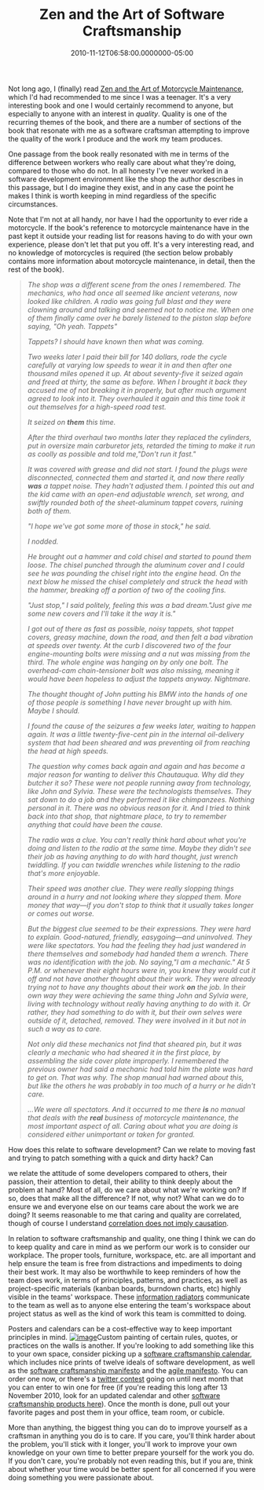 ﻿---
title: Zen and the Art of Software Craftsmanship
date: "2010-11-12T06:58:00.0000000-05:00"
description: Not long ago, I (finally) read [Zen and the Art of Motorcycle
featuredImage: /img/book-4600757_1280.jpg
---

Not long ago, I (finally) read [Zen and the Art of Motorcycle Maintenance](http://amzn.to/cRxlsx), which I'd had recommended to me since I was a teenager. It's a very interesting book and one I would certainly recommend to anyone, but especially to anyone with an interest in *quality*. Quality is one of the recurring themes of the book, and there are a number of sections of the book that resonate with me as a software craftsman attempting to improve the quality of the work I produce and the work my team produces.

One passage from the book really resonated with me in terms of the difference between workers who really care about what they're doing, compared to those who do not. In all honesty I've never worked in a software development environment like the shop the author describes in this passage, but I do imagine they exist, and in any case the point he makes I think is worth keeping in mind regardless of the specific circumstances.

Note that I'm not at all handy, nor have I had the opportunity to ever ride a motorcycle. If the book's reference to motorcycle maintenance have in the past kept it outside your reading list for reasons having to do with your own experience, please don't let that put you off. It's a very interesting read, and no knowledge of motorcycles is required (the section below probably contains more information about motorcycle maintenance, in detail, then the rest of the book).

> *The shop was a different scene from the ones I remembered. The mechanics, who had once all seemed like ancient veterans, now looked like children. A radio was going full blast and they were clowning around and talking and seemed not to notice me. When one of them finally came over he barely listened to the piston slap before saying, "Oh yeah. Tappets"*
>
> *Tappets? I should have known then what was coming.*
>
> *Two weeks later I paid their bill for 140 dollars, rode the cycle carefully at varying low speeds to wear it in and then after one thousand miles opened it up. At about seventy-five it seized again and freed at thirty, the same as before. When I brought it back they accused me of not breaking it in properly, but after much argument agreed to look into it. They overhauled it again and this time took it out themselves for a high-speed road test.*
>
> *It seized on **them** this time.*
>
> *After the third overhaul two months later they replaced the cylinders, put in oversize main carburetor jets, retarded the timing to make it run as coolly as possible and told me,"Don't run it fast."*
>
> *It was covered with grease and did not start. I found the plugs were disconnected, connected them and started it, and now there really **was** a tappet noise. They hadn't adjusted them. I pointed this out and the kid came with an open-end adjustable wrench, set wrong, and swiftly rounded both of the sheet-aluminum tappet covers, ruining both of them.*
>
> *"I hope we've got some more of those in stock," he said.*
>
> *I nodded.*
>
> *He brought out a hammer and cold chisel and started to pound them loose. The chisel punched through the aluminum cover and I could see he was pounding the chisel right into the engine head. On the next blow he missed the chisel completely and struck the head with the hammer, breaking off a portion of two of the cooling fins.*
>
> *"Just stop," I said politely, feeling this was a bad dream."Just give me some new covers and I'll take it the way it is."*
>
> *I got out of there as fast as possible, noisy tappets, shot tappet covers, greasy machine, down the road, and then felt a bad vibration at speeds over twenty. At the curb I discovered two of the four engine-mounting bolts were missing and a nut was missing from the third. The whole engine was hanging on by only one bolt. The overhead-cam chain-tensioner bolt was also missing, meaning it would have been hopeless to adjust the tappets anyway. Nightmare.*
>
> *The thought thought of John putting his BMW into the hands of one of those people is something I have never brought up with him. Maybe I should.*
>
> *I found the cause of the seizures a few weeks later, waiting to happen again. It was a little twenty-five-cent pin in the internal oil-delivery system that had been sheared and was preventing oil from reaching the head at high speeds.*
>
> *The question why comes back again and again and has become a major reason for wanting to deliver this Chautauqua. Why did they butcher it so? These were not people running away from technology, like John and Sylvia. These were the technologists themselves. They sat down to do a job and they performed it like chimpanzees. Nothing personal in it. There was no obvious reason for it. And I tried to think back into that shop, that nightmare place, to try to remember anything that could have been the cause.*
>
> *The radio was a clue. You can't really think hard about what you're doing and listen to the radio at the same time. Maybe they didn't see their job as having anything to do with hard thought, just wrench twiddling. If you can twiddle wrenches while listening to the radio that's more enjoyable.*
>
> *Their speed was another clue. They were really slopping things around in a hurry and not looking where they slopped them. More money that way—if you don't stop to think that it usually takes longer or comes out worse.*
>
> *But the biggest clue seemed to be their expressions. They were hard to explain. Good-natured, friendly, easygoing—and uninvolved. They were like spectators. You had the feeling they had just wandered in there themselves and somebody had handed them a wrench. There was no identification with the job. No saying,"I am a mechanic." At 5 P.M. or whenever their eight hours were in, you knew they would cut it off and not have another thought about their work. They were already trying not to have any thoughts about their work **on** the job. In their own way they were achieving the same thing John and Sylvia were, living with technology without really having anything to do with it. Or rather, they had something to do with it, but their own selves were outside of it, detached, removed. They were involved in it but not in such a way as to care.*
>
> *Not only did these mechanics not find that sheared pin, but it was clearly a mechanic who had sheared it in the first place, by assembling the side cover plate improperly. I remembered the previous owner had said a mechanic had told him the plate was hard to get on. That was why. The shop manual had warned about this, but like the others he was probably in too much of a hurry or he didn't care.*
>
> *…We were all spectators. And it occurred to me there **is** no manual that deals with the **real** business of motorcycle maintenance, the most important aspect of all. Caring about what you are doing is considered either unimportant or taken for granted.*

How does this relate to software development? Can we relate to moving fast and trying to patch something with a quick and dirty hack? Can

we relate the attitude of some developers compared to others, their passion, their attention to detail, their ability to think deeply about the problem at hand? Most of all, do we care about what we're working on? If so, does that make all the difference? If not, why not? What can we do to ensure we and everyone else on our teams care about the work we are doing? It seems reasonable to me that caring and quality are correlated, though of course I understand [correlation does not imply causation](http://en.wikipedia.org/wiki/Correlation_does_not_imply_causation).

In relation to software craftsmanship and quality, one thing I think we can do to keep quality and care in mind as we perform our work is to consider our workplace. The proper tools, furniture, workspace, etc. are all important and help ensure the team is free from distractions and impediments to doing their best work. It may also be worthwhile to keep reminders of how the team does work, in terms of principles, patterns, and practices, as well as project-specific materials (kanban boards, burndown charts, etc) highly visible in the teams' workspace. These [information radiators](http://c2.com/cgi/wiki?InformationRadiator) communicate to the team as well as to anyone else entering the team's workspace about project status as well as the kind of work this team is committed to doing.

Posters and calendars can be a cost-effective way to keep important principles in mind. [![image](<>"image")](http://nimblepros.com/products/software-craftsmanship-2011-calendar.aspx)Custom painting of certain rules, quotes, or practices on the walls is another. If you're looking to add something like this to your own space, consider picking up a [software craftsmanship calendar](http://nimblepros.com/products/software-craftsmanship-2011-calendar.aspx), which includes nice prints of twelve ideals of software development, as well as the [software craftsmanship manifesto](http://manifesto.softwarecraftsmanship.org/) and the [agile manifesto](http://agilemanifesto.org/). You can order one now, or there's a [twitter contest](http://nimblepros.com/news-and-events/2011-calendar-contest.aspx) going on until next month that you can enter to win one for free (if you're reading this long after 13 November 2010, look for an updated calendar and other [software craftsmanship products here](http://nimblepros.com/products)). Once the month is done, pull out your favorite pages and post them in your office, team room, or cubicle.

More than anything, the biggest thing you can do to improve yourself as a craftsman in anything you do is to care. If you care, you'll think harder about the problem, you'll stick with it longer, you'll work to improve your own knowledge on your own time to better prepare yourself for the work you do. If you don't care, you're probably not even reading this, but if you are, think about whether your time would be better spent for all concerned if you were doing something you were passionate about.

